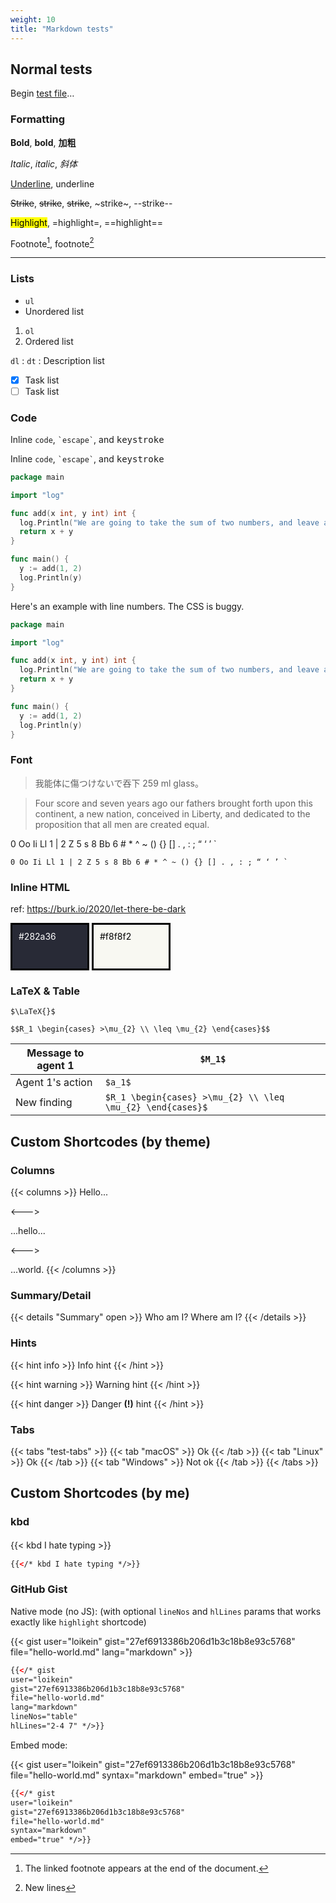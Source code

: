 ```yaml
---
weight: 10
title: "Markdown tests"
---
```


## Normal tests

Begin [test file](https://gist.github.com/loikein/27ef6913386b206d1b3c18b8e93c5768)…

### Formatting

**Bold**, __bold__, **加粗**

*Italic*, _italic_, *斜体*

<u>Underline</u>, <underline>underline</underline>

<del>Strike</del>, <s>strike</s>, ~~strike~~, ~strike~, --strike--

<mark>Highlight</mark>, =highlight=, ==highlight==

<!-- Comments-->

Footnote[^1], footnote[^2]

[^1]: The linked footnote appears at the end of the document.

[^2]: New lines

---


### Lists

- `ul`
- Unordered list

1. `ol`
1. Ordered list

`dl`
:   `dt`
:   Description list

- [x] Task list
- [ ] Task list

### Code

Inline `code`, `` `escape` ``, and <kbd>keystroke</kbd>

Inline `code`, `` `escape` ``, and <kbd>keystroke</kbd>

```go {hl_lines=["2-5"],linenostart=199}
package main

import "log"

func add(x int, y int) int {
  log.Println("We are going to take the sum of two numbers, and leave a very very very long comment.")
  return x + y
}

func main() {
  y := add(1, 2)
  log.Println(y)
}
```

Here's an example with line numbers. The CSS is buggy.

```go {linenos=table,hl_lines=["2-5"],linenostart=199}
package main

import "log"

func add(x int, y int) int {
  log.Println("We are going to take the sum of two numbers, and leave a long comment.")
  return x + y
}

func main() {
  y := add(1, 2)
  log.Println(y)
}
```

### Font

> 我能体に傷つけないで吞下 259 ml glass。

> Four score and seven years ago our fathers brought forth upon this continent, a new nation, conceived in Liberty, and dedicated to the proposition that all men are created equal.

0 Oo Ii Ll 1 | 2 Z 5 s 8 Bb 6 # * ^ ~ \(\) {} \[\] . , : ; “ ‘ ’ \`

```
0 Oo Ii Ll 1 | 2 Z 5 s 8 Bb 6 # * ^ ~ () {} [] . , : ; “ ‘ ’ `
```

### Inline HTML

ref: https://burk.io/2020/let-there-be-dark

<div title="#282a36" style="height: 50px; width: 100px; background-color: #282a36; display: inline-block; border-style: solid; border-color: black; color:white; padding:10px;">#282a36</div>

<div title="#f8f8f2" style="height: 50px; width: 100px; background-color: #f8f8f2; margin-right: 5px; display: inline-block; border-style: solid; border-color: black; color:black; padding:10px;">#f8f8f2</div>

### LaTeX & Table

`$\LaTeX{}$`

`$$R_1 \begin{cases} >\mu_{2} \\ \leq \mu_{2} \end{cases}$$`

| Message to agent 1 | `$M_1$`          |
| ------------------ | -------------- |
| Agent 1's action   | `$a_1$`          |
| New finding        | `$R_1 \begin{cases} >\mu_{2} \\ \leq \mu_{2} \end{cases}$` |

## Custom Shortcodes (by theme)

### Columns

{{< columns >}}
Hello...

<--->

...hello...

<--->

...world.
{{< /columns >}}

### Summary/Detail

{{< details "Summary" open >}}
Who am I? Where am I?
{{< /details >}}

### Hints

{{< hint info >}}
Info hint
{{< /hint >}}

{{< hint warning >}}
Warning hint
{{< /hint >}}

{{< hint danger >}}
Danger **(!)** hint
{{< /hint >}}

### Tabs

{{< tabs "test-tabs" >}}
{{< tab "macOS" >}} Ok {{< /tab >}}
{{< tab "Linux" >}} Ok {{< /tab >}}
{{< tab "Windows" >}} Not ok {{< /tab >}}
{{< /tabs >}}


## Custom Shortcodes (by me)

### kbd

{{< kbd I hate typing >}}　

```html
{{</* kbd I hate typing */>}}
```

### GitHub Gist

Native mode \(no JS\): (with optional `lineNos` and `hlLines` params that works exactly like `highlight` shortcode)

{{< gist
user="loikein"
gist="27ef6913386b206d1b3c18b8e93c5768"
file="hello-world.md"
lang="markdown" >}}

```html
{{</* gist
user="loikein"
gist="27ef6913386b206d1b3c18b8e93c5768"
file="hello-world.md"
lang="markdown"
lineNos="table"
hlLines="2-4 7" */>}}
```

Embed mode:

{{< gist
user="loikein"
gist="27ef6913386b206d1b3c18b8e93c5768"
file="hello-world.md"
syntax="markdown"
embed="true" >}}

```html
{{</* gist
user="loikein"
gist="27ef6913386b206d1b3c18b8e93c5768"
file="hello-world.md"
syntax="markdown"
embed="true" */>}}
```
